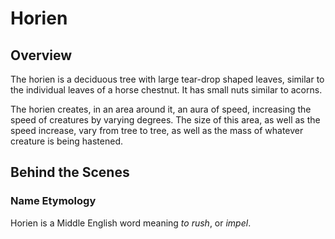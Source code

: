 # Horien

## Overview
The horien is a deciduous tree with large tear-drop shaped leaves, similar to the individual leaves of a horse chestnut. It has small nuts similar to acorns.

The horien creates, in an area around it, an aura of speed, increasing the speed of creatures by varying degrees. The size of this area, as well as the speed increase, vary from tree to tree, as well as the mass of whatever creature is being hastened.

## Behind the Scenes
### Name Etymology
Horien is a Middle English word meaning *to rush*, or *impel*.